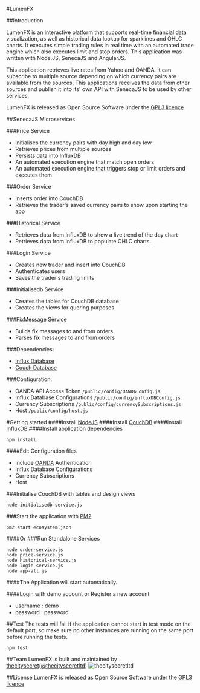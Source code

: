#LumenFX

##Introduction

LumenFX is an interactive platform that supports real-time financial data visualization, as well as historical data lookup for sparklines and OHLC charts. It executes simple trading rules in real time with an automated trade engine which also executes limit and stop orders. This application was written with Node.JS, SenecaJS and AngularJS.

This application retrieves live rates from Yahoo and OANDA, it can subscribe to multiple source depending on which currency pairs are available from the sources. This applications receives the data from other sources and publish it into its' own API with SenecaJS to be used by other services. 

LumenFX is released as Open Source Software under the [GPL3 licence](http://www.gnu.org/licenses/gpl-3.0.en.html)


##SenecaJS Microservices

###Price Service
* Initialises the currency pairs with day high and day low
* Retrieves prices from multiple sources
* Persists data into InfluxDB
* An automated execution engine that match open orders
* An automated execution engine that triggers stop or limit orders and executes them

###Order Service
* Inserts order into CouchDB
* Retrieves the trader's saved currency pairs to show upon starting the app

###Historical Service
* Retrieves data from InfluxDB to show a live trend of the day chart
* Retrieves data from InfluxDB to populate OHLC charts.

###Login Service
* Creates new trader and insert into CouchDB
* Authenticates users
* Saves the trader's trading limits

###Initialisedb Service
* Creates the tables for CouchDB database
* Creates the views for quering purposes

###FixMessage Service
* Builds fix messages to and from orders
* Parses fix messages to and from orders


###Dependencies:
* [Influx Database](https://influxdb.com/download/index.html#)
* [Couch Database](http://couchdb.apache.org/)

###Configuration:
* OANDA API Access Token `/public/config/OANDAConfig.js` 
* Influx Database Configurations `/public/config/influxDBConfig.js`
* Currency Subscriptions `/public/config/currencySubscriptions.js`
* Host `/public/config/host.js`


#Getting started
####Install [NodeJS](https://github.com/nodejs/node)
####Install [CouchDB](http://couchdb.apache.org/)
####Install [InfluxDB](https://influxdb.com/download/index.html#)
####Install application dependencies
```
npm install
```

####Edit Configuration files
* Include [OANDA](https://fxtrade.oanda.com/your_account/fxtrade/register/gate?utm_source=oandaapi&utm_medium=link&utm_campaign=devportaldocs_demo) Authentication 
* Influx Database Configurations
* Currency Subscriptions
* Host 

###Initialise CouchDB with tables and design views
```
node initialisedb-service.js
```

###Start the application with [PM2](https://github.com/Unitech/pm2)
```
pm2 start ecosystem.json
```
####Or
###Run Standalone Services 
```
node order-service.js
node price-service.js
node historical-service.js
node login-service.js
node app-all.js
```
####The Application will start automatically.

####Login with demo account or Register a new account 
* username : demo
* password : password


##Test
The tests will fail if the application cannot start in test mode on the default port, so make sure no other instances are running on the same port before running the tests.
```
npm test
```
##Team
LumenFX is built and maintained by [thecitysecret](http://www.thecitysecret.com/)([@thecitysecretltd](https://github.com/thecitysecretltd))
![thecitysecretltd](http://s23.postimg.org/r9800h063/tcs.jpg?raw=true "thecitysecretltd")

##License
LumenFX is released as Open Source Software under the [GPL3 licence](http://www.gnu.org/licenses/gpl-3.0.en.html)

